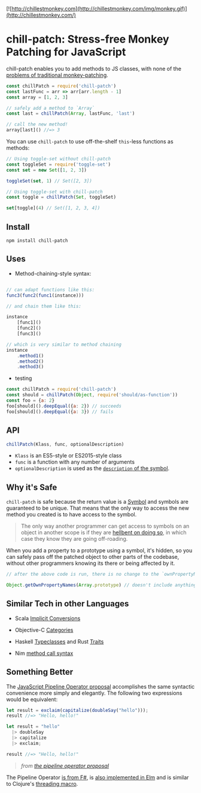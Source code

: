 [![http://chillestmonkey.com](http://chillestmonkey.com/img/monkey.gif)](http://chillestmonkey.com/)

# chill-patch: Stress-free Monkey Patching for JavaScript

chill-patch enables you to add methods to JS classes, with none of the [problems of traditional monkey-patching](https://medium.com/@maxheiber/safe-monkey-patching-with-es2015-symbol-e36fb01ab794#44da).

```js
const chillPatch = require('chill-patch')
const lastFunc = arr => arr[arr.length - 1]
const array = [1, 2, 3]

// safely add a method to `Array`
const last = chillPatch(Array, lastFunc, 'last')

// call the new method!
array[last]() //=> 3
```

You can use `chill-patch` to use off-the-shelf `this`-less functions as methods:

```js
// Using toggle-set without chill-patch
const toggleSet = require('toggle-set')
const set = new Set([1, 2, 3])

toggleSet(set, 1) // Set([2, 3])

// Using toggle-set with chill-patch
const toggle = chillPatch(Set, toggleSet)

set[toggle](4) // Set([1, 2, 3, 4])

```

## Install

`npm install chill-patch`

## Uses

- Method-chaining-style syntax:
```js

// can adapt functions like this:
func3(func2(func1(instance)))

// and chain them like this:

instance
    [func1]()
    [func2]()
    [func3]()

// which is very similar to method chaining
instance
    .method1()
    .method2()
    .method3()
```

- testing

```js
const chillPatch = require('chill-patch')
const should = chillPatch(Object, require('should/as-function'))
const foo = {a: 2}
foo[should]().deepEqual({a: 2}) // succeeds
foo[should]().deepEqual({a: 3}) // fails
```

## API

```js
chillPatch(Klass, func, optionalDescription)
```

- `Klass` is an ES5-style or ES2015-style class
- `func` is a function with any number of arguments
- `optionalDescription` is used as the [`description` of the symbol](https://developer.mozilla.org/en-US/docs/Web/JavaScript/Reference/Global_Objects/Symbol#Parameters).

## Why it's Safe

`chill-patch` is safe because the return value is a [Symbol](https://developer.mozilla.org/en-US/docs/Web/JavaScript/Reference/Global_Objects/Symbol) and symbols are guaranteed to be unique. That means that the only way to access the new method you created is to have access to the symbol. 

> The only way another programmer can get access to symbols on an object in another scope is if they are [hellbent on doing so](https://developer.mozilla.org/en-US/docs/Web/JavaScript/Reference/Global_Objects/Object/getOwnPropertySymbols), in which case they know they are going off-roading.

When you add a property to a prototype using a symbol, it's hidden, so you can safely pass off the patched object to other parts of the codebase, without other programmers knowing its there or being affected by it.

```js
// after the above code is run, there is no change to the `ownPropertyNames` of the patched class

Object.getOwnPropertyNames(Array.prototype) // doesn't include anything new!

```

## Similar Tech in other Languages

- Scala [Implicit Conversions](http://docs.scala-lang.org/tutorials/tour/implicit-conversions)

- Objective-C [Categories](https://developer.apple.com/library/mac/documentation/Cocoa/Conceptual/ProgrammingWithObjectiveC/CustomizingExistingClasses/CustomizingExistingClasses.html)

- Haskell [Typeclasses](http://learnyouahaskell.com/types-and-typeclasses#typeclasses-101) and Rust [Traits](https://blog.rust-lang.org/2015/05/11/traits.html)

- Nim [method call syntax](http://nim-lang.org/docs/manual.html#procedures-method-call-syntax)

## Something Better

The [JavaScript Pipeline Operator proposal](https://github.com/mindeavor/es-pipeline-operator) accomplishes the same syntactic convenience more simply and elegantly. The following two expressions would be equivalent:

```js
let result = exclaim(capitalize(doubleSay("hello")));
result //=> "Hello, hello!"

let result = "hello"
  |> doubleSay
  |> capitalize
  |> exclaim;

result //=> "Hello, hello!"
```
> *from [the pipeline operator proposal](https://github.com/mindeavor/es-pipeline-operator#introduction)*

The Pipeline Operator [is from F#](https://docs.microsoft.com/en-us/dotnet/articles/fsharp/language-reference/functions/index#function-composition-and-pipelining), is [also implemented in Elm](http://package.elm-lang.org/packages/elm-lang/core/latest/Basics#|>) and is similar to Clojure's [threading macro](http://clojure.org/guides/threading_macros).